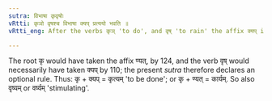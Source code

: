 ```yaml
---
sutra: विभाषा कृवृषोः
vRtti: कृञो वृषश्च विभाषा क्यप् प्रत्ययो भवति ॥
vRtti_eng: After the verbs कृञ् 'to do', and वृष् 'to rain' the affix क्यप् is optionally employed.

---
```

The root कृ would have taken the affix ण्यत्, by 124, and the verb वृष् would necessarily have taken क्यप् by 110; the present _sutra_ therefore declares an optional rule. Thus: कृ + क्यप् = कृत्यम् 'to be done'; or कृ + ण्यत् = कार्यम्. So also वृष्यम् or वर्ष्यम् 'stimulating'. 